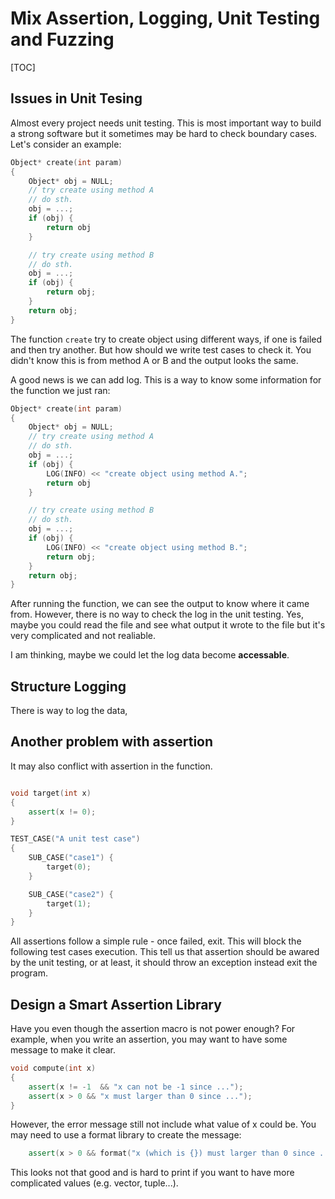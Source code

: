 Mix Assertion, Logging, Unit Testing and Fuzzing 
=================================================
[TOC]

## Issues in Unit Tesing

Almost every project needs unit testing. This is most important way to build a strong software but it sometimes may be hard to check boundary cases. Let's consider an example:

```cpp
Object* create(int param) 
{
    Object* obj = NULL;
    // try create using method A
    // do sth.
    obj = ...;
    if (obj) {
        return obj
    }

    // try create using method B
    // do sth.
    obj = ...;
    if (obj) {
        return obj;
    }
    return obj;
}
```

The function `create` try to create object using different ways, if one is failed and then try another. But how should we write test cases to check it. You didn't know this is from method A or B and the output looks the same.

A good news is we can add log. This is a way to know some information for the function we just ran:

```cpp
Object* create(int param) 
{
    Object* obj = NULL;
    // try create using method A
    // do sth.
    obj = ...;
    if (obj) {
        LOG(INFO) << "create object using method A.";
        return obj
    }

    // try create using method B
    // do sth.
    obj = ...;
    if (obj) {
        LOG(INFO) << "create object using method B.";
        return obj;
    }
    return obj;
}
```

After running the function, we can see the output to know where it came from. However, there is no way to check the log in the unit testing. 
Yes, maybe you could read the file and see what output it wrote to the file but it's very complicated and not realiable.

I am thinking, maybe we could let the log data become **accessable**.

## Structure Logging

There is way to log the data, 




## Another problem with assertion

It may also conflict with assertion in the function.

```cpp

void target(int x)
{
    assert(x != 0);
}

TEST_CASE("A unit test case")
{
    SUB_CASE("case1") {
        target(0);
    }

    SUB_CASE("case2") {
        target(1);
    }
}
```

All assertions follow a simple rule - once failed, exit. This will block the following test cases execution. This tell us that assertion should be awared by the unit testing, or at least, it should throw an exception instead exit the program.






## Design a Smart Assertion Library

Have you even though the assertion macro is not power enough? For example, when you write an assertion, you may want to have some message to make it clear. 

```cpp
void compute(int x)
{
    assert(x != -1  && "x can not be -1 since ...");
    assert(x > 0 && "x must larger than 0 since ...");
}
```

However, the error message still not include what value of x could be. You may need to use a format library to create the message:

```cpp
    assert(x > 0 && format("x (which is {}) must larger than 0 since ...", x));
```

This looks not that good and is hard to print if you want to have more complicated values (e.g. vector, tuple...).



